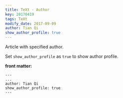 ```yaml
---
title: TeXt - Author
key: 20170419
tags: TeXt
modify_date: 2017-09-09
author: Tian Qi
show_author_profile: true
---
```


Article with specified author.

<!-- more -->

Set `show_author_profile` as `true` to show author profile.

**front matter:**

    ---
    ...
    author: Tian Qi
    show_author_profile: true
    ---

